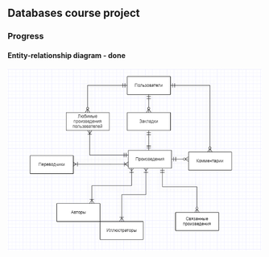 ## Databases course project

### Progress

#### Entity-relationship diagram - done

![ERD](./erd/erd.png)
